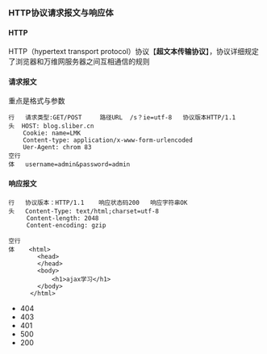 ### HTTP协议请求报文与响应体

#### HTTP

HTTP（hypertext transport protocol）协议【**超文本传输协议**】，协议详细规定了浏览器和万维网服务器之间互相通信的规则

#### 请求报文

重点是格式与参数

```http
行	请求类型:GET/POST     路径URL  /s？ie=utf-8   协议版本HTTP/1.1
头  HOST: blog.sliber.cn
    Cookie: name=LMK
	Content-type: application/x-www-form-urlencoded
	Uer-Agent: chrom 83    
空行
体   username=admin&password=admin
```

#### 响应报文

```
行	协议版本：HTTP/1.1    响应状态码200   响应字符串OK
头	Content-Type: text/html;charset=utf-8
	 Content-length: 2048
	 Content-encoding: gzip

空行
体    <html>
		<head>
		</head>
		<body>
			<h1>ajax学习</h1>
		</body>
	  </html>
```
* 404
* 403
* 401
* 500
* 200
